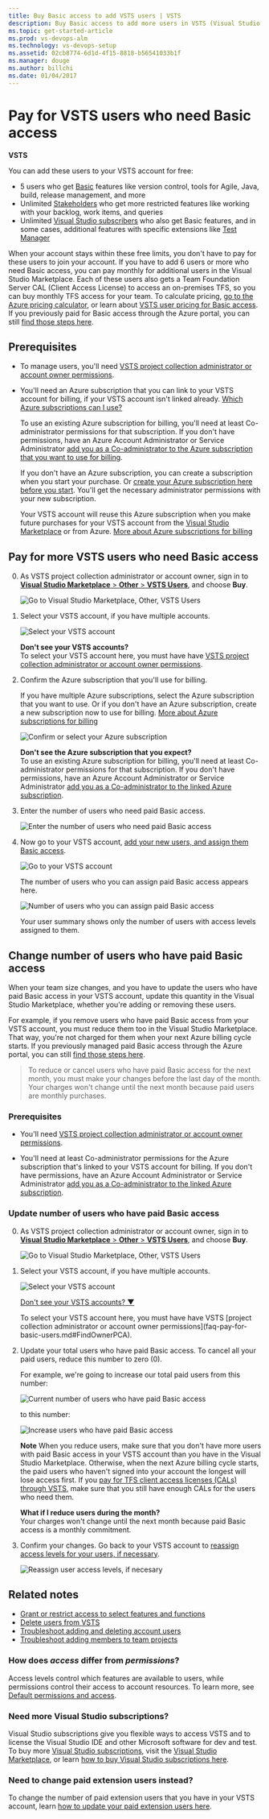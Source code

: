 ```yaml
---
title: Buy Basic access to add VSTS users | VSTS
description: Buy Basic access to add more users in VSTS (Visual Studio Online, VSO, VSTS)
ms.topic: get-started-article
ms.prod: vs-devops-alm
ms.technology: vs-devops-setup
ms.assetid: 02cb8774-6d1d-4f15-8818-b56541033b1f
ms.manager: douge
ms.author: billchi
ms.date: 01/04/2017
---
```


# Pay for VSTS users who need Basic access

**VSTS**

You can add these users to your VSTS account for free:

*	5 users who get [Basic](https://www.visualstudio.com/team-services/compare-features/) 
features like version control, tools for Agile, Java, build, release management, and more
*	Unlimited [Stakeholders](https://www.visualstudio.com/team-services/compare-features/) 
who get more restricted features like working with your backlog, work items, and queries
*	Unlimited [Visual Studio subscribers](https://www.visualstudio.com/team-services/compare-features/) 
who also get Basic features, and in some cases, additional features with specific extensions like 
[Test Manager](https://marketplace.visualstudio.com/items?itemName=ms.vss-testmanager-web)

When your account stays within these free limits, 
you don't have to pay for these users to join your account.
If you have to add 6 users or more who need Basic access, 
you can pay monthly for additional users in the Visual Studio Marketplace. 
Each of these users also gets a Team Foundation Server 
CAL (Client Access License) to access an on-premises TFS, 
so you can buy monthly TFS access for your team. To calculate pricing, 
[go to the Azure pricing calculator](https://azure.microsoft.com/en-us/pricing/calculator/?service=visual-studio-team-services), 
or learn about [VSTS user pricing for Basic access](https://www.visualstudio.com/team-services/pricing/). 
If you previously paid for Basic access through the Azure portal, 
you can still [find those steps here](faq-pay-for-basic-users.md#update-paid-users-azure).



## Prerequisites

*	To manage users, you'll need [VSTS project collection administrator or account owner permissions](../security/set-project-collection-level-permissions.md?toc=/vsts/accounts/toc.json&bc=/vsts/accounts/breadcrumb/toc.json). 

*	You'll need an Azure subscription 
that you can link to your VSTS account for billing, 
if your VSTS account isn't linked already. 
[Which Azure subscriptions can I use?](faq-pay-for-basic-users.md#AzureMSDNSubscription)

	To use an existing Azure subscription for billing, 
	you'll need at least Co-administrator permissions for that subscription. 
	If you don't have permissions, 
	have an Azure Account Administrator or Service Administrator 
	[add you as a Co-administrator to the Azure subscription that you want to use for billing](add-backup-billing-managers.md).

	If you don't have an Azure subscription, 
	you can create a subscription when you start your purchase. 
	Or [create your Azure subscription here before you start](https://portal.azure.com). 
	You'll get the necessary administrator permissions 
	with your new subscription. 

	Your VSTS account will reuse this Azure subscription 
	when you make future purchases for your VSTS account 
	from the [Visual Studio Marketplace](https://marketplace.visualstudio.com) 
	or from Azure. [More about Azure subscriptions for billing](faq-pay-for-basic-users.md#billing)



<a name="buy-access-vs-marketplace"></a>
## Pay for more VSTS users who need Basic access

0.	As VSTS project collection administrator or account owner, 
sign in to [**Visual Studio Marketplace** > **Other** > **VSTS Users**](https://marketplace.visualstudio.com/items?itemName=ms.vss-vstsuser), 
and choose **Buy**.

	![Go to Visual Studio Marketplace, Other, VSTS Users](_img/buy-more-basic-access/team-services-users-vs-marketplace.png)

0.  Select your VSTS account, 
if you have multiple accounts.

	![Select your VSTS account](_img/buy-more-basic-access/select-team-services-account-vs-marketplace.png)

	**Don't see your VSTS accounts?**   
	To select your VSTS account here, you must have have [VSTS project collection administrator or account owner permissions](../security/set-project-collection-level-permissions.md?toc=/vsts/accounts/toc.json&bc=/vsts/accounts/breadcrumb/toc.json).	

0.	Confirm the Azure subscription that you'll use for billing. 

	If you have multiple Azure subscriptions, 
	select the Azure subscription that you want to use.
	Or if you don't have an Azure subscription, 
	create a new subscription now to use for billing. 
	[More about Azure subscriptions for billing](faq-pay-for-basic-users.md#billing)

	![Confirm or select your Azure subscription](_img/buy-more-basic-access/confirm-azure-subscription-vs-marketplace.png)

	**Don't see the Azure subscription that you expect?**  
	To use an existing Azure subscription for billing, 
	you'll need at least Co-administrator permissions for that subscription. 
	If you don't have permissions, 
	have an Azure Account Administrator or Service Administrator 
	[add you as a Co-administrator to the linked Azure subscription](add-backup-billing-managers.md).

0.	Enter the number of users who need paid Basic access.

	![Enter the number of users who need paid Basic access](_img/buy-more-basic-access/select-number-users-vs-marketplace.png)

0.	Now go to your VSTS account, 
[add your new users, and assign them Basic access](../accounts/add-account-users-assign-access-levels.md). 

	![Go to your VSTS account](_img/buy-more-basic-access/confirm-basic-access-purchase-vs-marketplace.png)

	The number of users who you can assign paid Basic access appears here.

	![Number of users who you can assign paid Basic access](_img/buy-more-basic-access/paid-basic-access-for-team-services-users.png)

	Your user summary shows only the number of users with access levels assigned to them.


## Change number of users who have paid Basic access

When your team size changes, and you have to update the users 
who have paid Basic access in your VSTS account, 
update this quantity in the Visual Studio Marketplace, 
whether you're adding or removing these users. 

For example, if you remove users who have paid 
Basic access from your VSTS account, 
you must reduce them too in the Visual Studio Marketplace. That way, 
you're not charged for them when your next Azure billing cycle starts. 
If you previously managed paid Basic access through the Azure portal, 
you can still [find those steps here](faq-pay-for-basic-users.md#update-paid-users-azure).

> To reduce or cancel users who have paid Basic access for the next month, 
> you must make your changes before the last day of the month. 
> Your charges won't change until the next month because paid users are monthly purchases. 

### Prerequisites

*	You'll need [VSTS project collection administrator or account owner permissions](../security/set-project-collection-level-permissions.md?toc=/vsts/accounts/toc.json&bc=/vsts/accounts/breadcrumb/toc.json).

*	You'll need at least Co-administrator permissions for the Azure subscription 
that's linked to your VSTS account for billing. If you don't have permissions, 
have an Azure Account Administrator or Service Administrator 
[add you as a Co-administrator to the linked Azure subscription](add-backup-billing-managers.md).

### Update number of users who have paid Basic access

0.	As VSTS project collection administrator or account owner, 
sign in to [**Visual Studio Marketplace** > **Other** > **VSTS Users**](https://marketplace.visualstudio.com/items?itemName=ms.vss-vstsuser), 
and choose **Buy**.

	![Go to Visual Studio Marketplace, Other, VSTS Users](_img/buy-more-basic-access/team-services-users-vs-marketplace.png)

0.  Select your VSTS account, 
if you have multiple accounts.

	![Select your VSTS account](_img/buy-more-basic-access/select-team-services-account-vs-marketplace.png)

	<p><a data-toggle="collapse" href="#expando-why-no-ts-account">Don't see your VSTS accounts? &#x25BC;</a></p>
	<div class="collapse" id="expando-why-no-ts-account">
	<p>To select your VSTS account here, you must have have VSTS 
	[project collection administrator or account owner permissions](faq-pay-for-basic-users.md#FindOwnerPCA).	
	</div>

0.	Update your total users who have paid Basic access. 
To cancel all your paid users, 
reduce this number to zero (0).

	For example, we're going to increase our total paid users from this number:

	![Current number of users who have paid Basic access](_img/buy-more-basic-access/select-number-users-vs-marketplace.png)

	to this number:

	![Increase users who have paid Basic access](_img/buy-more-basic-access/select-number-users-vs-marketplace-add-more.png)

	**Note** When you reduce users, make sure that you don't have more users with paid Basic 
	access in your VSTS account than you have in the Visual Studio Marketplace. 
	Otherwise, when the next Azure billing cycle starts, 
	the paid users who haven't signed into your account the longest will lose access first. 
	If you [pay for TFS client access licenses (CALs) through VSTS](buy-access-tfs-test-hub.md), 
	make sure that you still have enough CALs for the users who need them.

	<a name="RemoveLicenses"></a>
	**What if I reduce users during the month?**   
	Your charges won't change until the next month 
	because paid Basic access is a monthly commitment. 


0.	Confirm your changes. Go back to your VSTS account to 
[reassign access levels for your users, if necessary](../accounts/add-account-users-assign-access-levels.md).

	![Reassign user access levels, if necesary](_img/buy-more-basic-access/confirm-updated-basic-access-purchase-vs-marketplace.png)


## Related notes

- [Grant or restrict access to select features and functions](../security/restrict-access.md)
- [Delete users from VSTS](../accounts/delete-account-users.md)
- [Troubleshoot adding and deleting account users](../accounts/faq-add-delete-users.md)
- [Troubleshoot adding members to team projects](../accounts/faq-add-team-members.md)


### How does *access* differ from *permissions*?

Access levels control which features are available to users, while permissions control their access to account resources. To learn more, see [Default permissions and access](../security/permissions-access.md). 

### Need more Visual Studio subscriptions? 

Visual Studio subscriptions give you flexible ways to access VSTS 
and to license the Visual Studio IDE and other Microsoft software for dev and test. 
To buy more [Visual Studio subscriptions](https://www.visualstudio.com/products/how-to-buy-vs), 
visit the [Visual Studio Marketplace](https://marketplace.visualstudio.com/subscriptions), 
 or learn [how to buy Visual Studio subscriptions here](vs-subscriptions/buy-vs-subscriptions.md).

### Need to change paid extension users instead? 

To change the number of paid extension users that you have in your VSTS account, 
learn [how to update your paid extension users here](change-number-paid-extension-users.md).

